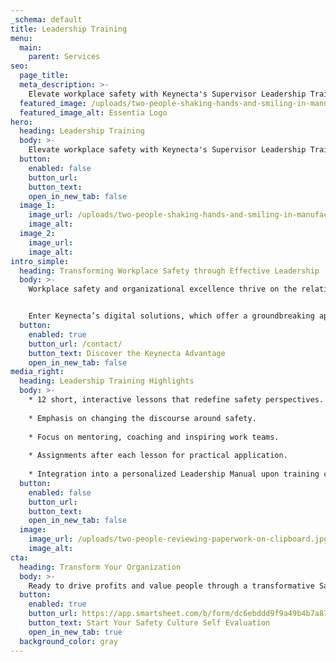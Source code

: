 ```yaml
---
_schema: default
title: Leadership Training
menu:
  main:
    parent: Services
seo:
  page_title:
  meta_description: >-
    Elevate workplace safety with Keynecta's Supervisor Leadership Training. Transform your company with a focus on mentoring, coaching and inspiring work teams.
  featured_image: /uploads/two-people-shaking-hands-and-smiling-in-manufacturing-plant-1.jpg
  featured_image_alt: Essentia Logo
hero:
  heading: Leadership Training
  body: >-
    Elevate workplace safety with Keynecta's Supervisor Leadership Training. Transform your company with a focus on mentoring, coaching and inspiring work teams.
  button:
    enabled: false
    button_url: 
    button_text: 
    open_in_new_tab: false
  image_1:
    image_url: /uploads/two-people-shaking-hands-and-smiling-in-manufacturing-plant-1.jpg
    image_alt:
  image_2:
    image_url:
    image_alt:
intro_simple:
  heading: Transforming Workplace Safety through Effective Leadership
  body: >-
    Workplace safety and organizational excellence thrive on the relationship between frontline employees, supervisors and the cohesive bond among the entire team. Unfortunately, many supervisors begin their journey in the wrong direction—focusing on what is unsafe rather than actively seeking safety. It's time for a paradigm shift, a focus on what to do right!


    Enter Keynecta’s digital solutions, which offer a groundbreaking approach to Supervisor Leadership Training. Keynecta introduces a new safety model, teaching supervisors how to shift the discussion from rule-based enforcement to cultivating a performance-based culture. This culture is centered on mentoring, coaching and inspiring work teams, taking workplace safety to a level where it genuinely works. Throughout this transformative journey, supervisors evolve into safety leaders, paving the way for their teams to follow suit.
  button:
    enabled: true
    button_url: /contact/
    button_text: Discover the Keynecta Advantage
    open_in_new_tab: false
media_right:
  heading: Leadership Training Highlights
  body: >-
    * 12 short, interactive lessons that redefine safety perspectives.
    
    * Emphasis on changing the discourse around safety.
    
    * Focus on mentoring, coaching and inspiring work teams.
    
    * Assignments after each lesson for practical application.
    
    * Integration into a personalized Leadership Manual upon training completion.
  button:
    enabled: false
    button_url: 
    button_text: 
    open_in_new_tab: false
  image:
    image_url: /uploads/two-people-reviewing-paperwork-on-clipboard.jpg
    image_alt:
cta:
  heading: Transform Your Organization
  body: >-
    Ready to drive profits and value people through a transformative Safety Culture? Join Keynecta and redefine your organization's safety journey today.
  button:
    enabled: true
    button_url: https://app.smartsheet.com/b/form/dc6ebddd9f9a49b4b7a87e7d705fa150
    button_text: Start Your Safety Culture Self Evaluation
    open_in_new_tab: true
  background_color: gray
---
```

